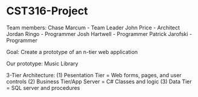 CST316-Project
==============

Team members:
Chase Marcum - Team Leader
John Price - Architect
Jordan Ringo - Programmer
Josh Hartwell - Programmer
Patrick Jarofski - Programmer

Goal:                 Create a prototype of an n-tier web application

Our prototype:        Music Library

3-Tier Architecture:
(1) Pesentation Tier = Web forms, pages, and user controls
(2) Business Tier/App Server = C# Classes and logic
(3) Data Tier = SQL server and procedures
